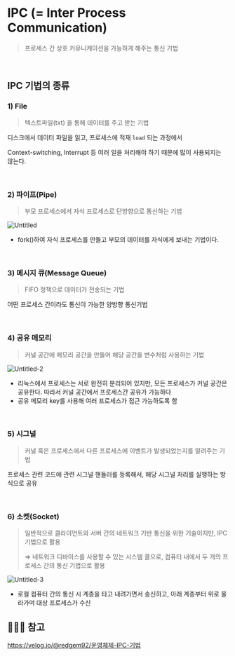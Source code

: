 # IPC (= Inter Process Communication)
> 프로세스 간 상호 커뮤니케이션을 가능하게 해주는 통신 기법

<br>

## IPC 기법의 종류
### 1) File 
> 텍스트파일(txt) 을 통해 데이터를 주고 받는 기법

디스크에서 데이터 파일을 읽고, 프로세스에 적재 `load` 되는 과정에서 

Context-switching, Interrupt 등 여러 일을 처리해야 하기 때문에 많이 사용되지는 않는다.

<br>

### 2)  파이프(Pipe)
> 부모 프로세스에서 자식 프로세스로 단방향으로 통신하는 기법

![Untitled](https://github.com/seonyoung42/CS_Book/assets/77603632/bf88fdb0-e447-4b01-9be4-fd951a2f1d54)
+ fork()하여 자식 프로세스를 만들고 부모의 데이터를 자식에게 보내는 기법이다.

<br>

### 3) 메시지 큐(Message Queue)
> FIFO 정책으로 데이터가 전송되는 기법

어떤 프로세스 간이라도 통신이 가능한 양방향 통신기법

<br>

### 4) 공유 메모리
> 커널 공간에 메모리 공간을 만들어 해당 공간을 변수처럼 사용하는 기법

![Untitled-2](https://github.com/seonyoung42/CS_Book/assets/77603632/4969a9d7-0d9a-4844-8fe0-689fb408c377)
+ 리눅스에서 프로세스는 서로 완전히 분리되어 있지만, 모든 프로세스가 커널 공간은 공유한다. 따라서 커널 공간에서 프로세스간 공유가 가능하다
+ 공유 메모리 key를 사용해 여러 프로세스가 접근 가능하도록 함

<br>

### 5) 시그널
> 커널 혹은 프로세스에서 다른 프로세스에 이벤트가 발생되었는지를 알려주는 기법

프로세스 관련 코드에 관련 시그널 핸들러를 등록해서, 해당 시그널 처리를 실행하는 방식으로 공유

<br>

### 6) 소켓(Socket)
> 일반적으로 클라이언트와 서버 간의 네트워크 기반 통신을 위한 기술이지만, IPC 기법으로 활용
> 
> ⇒ 네트워크 디바이스를 사용할 수 있는 시스템 콜으로, 컴퓨터 내에서 두 개의 프로세스 간의 통신 기법으로 활용

![Untitled-3](https://github.com/seonyoung42/CS_Book/assets/77603632/b65e565f-7326-4dac-b54a-bd271064a02c)

+ 로컬 컴퓨터 간의 통신 시 계층을 타고 내려가면서 송신하고, 아래 계층부터 위로 올라가며 대상 프로세스가 수신

## 🙇🏻‍♀️ 참고
https://velog.io/@redgem92/운영체제-IPC-기법


